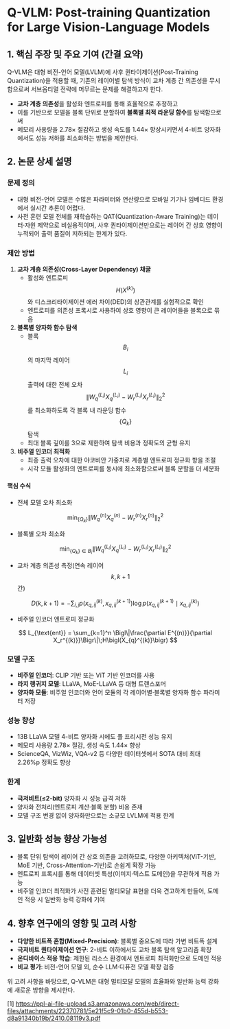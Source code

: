 # Q-VLM: Post-training Quantization for Large Vision-Language Models

## 1. 핵심 주장 및 주요 기여 (간결 요약)
Q-VLM은 대형 비전-언어 모델(LVLM)에 사후 퀀타이제이션(Post-Training Quantization)을 적용할 때, 기존의 레이어별 탐색 방식이 교차 계층 간 의존성을 무시함으로써 서브옵티멀 전략에 머무르는 문제를 해결하고자 한다.  
- **교차 계층 의존성**을 활성화 엔트로피를 통해 효율적으로 추정하고  
- 이를 기반으로 모델을 블록 단위로 분할하여 **블록별 최적 라운딩 함수**를 탐색함으로써  
- 메모리 사용량을 2.78× 절감하고 생성 속도를 1.44× 향상시키면서 4-비트 양자화에서도 성능 저하를 최소화하는 방법을 제안한다.

## 2. 논문 상세 설명

### 문제 정의
- 대형 비전-언어 모델은 수많은 파라미터와 연산량으로 모바일 기기나 임베디드 환경에서 실시간 추론이 어렵다.
- 사전 훈련 모델 전체를 재학습하는 QAT(Quantization-Aware Training)는 데이터·자원 제약으로 비실용적이며, 사후 퀀타이제이션만으로는 레이어 간 상호 영향이 누적되어 출력 품질이 저하되는 한계가 있다.

### 제안 방법
1. **교차 계층 의존성(Cross-Layer Dependency) 채굴**  
   - 활성화 엔트로피 $$H\bigl(X^{(k)}\bigr)$$와 디스크리타이제이션 에러 차이(DED)의 상관관계를 실험적으로 확인  
   - 엔트로피를 의존성 프록시로 사용하여 상호 영향이 큰 레이어들을 블록으로 묶음  
2. **블록별 양자화 함수 탐색**  
   - 블록 $$B_i$$의 마지막 레이어 $$L_i$$ 출력에 대한 전체 오차 $$\|W_{q}^{(L_i)}X_{q}^{(L_i)}-W_{r}^{(L_i)}X_{r}^{(L_i)}\|_2^2$$를 최소화하도록 각 블록 내 라운딩 함수 $$\{Q_k\}$$ 탐색  
   - 최대 블록 깊이를 3으로 제한하여 탐색 비용과 정확도의 균형 유지  
3. **비주얼 인코더 최적화**  
   - 최종 출력 오차에 대한 야코비안 가중치로 계층별 엔트로피 정규화 항을 조절  
   - 시각 모듈 활성화의 엔트로피를 동시에 최소화함으로써 블록 분할을 더 세분화  

#### 핵심 수식
- 전체 모델 오차 최소화  

$$
    \min_{\{Q_k\}} \bigl\|W_{q}^{(n)}X_{q}^{(n)} - W_{r}^{(n)}X_{r}^{(n)}\bigr\|_2^2
  $$

- 블록별 오차 최소화  

$$
    \min_{\{Q_k\}\in B_i} \bigl\|W_{q}^{(L_i)}X_{q}^{(L_i)} - W_{r}^{(L_i)}X_{r}^{(L_i)}\bigr\|_2^2
  $$

- 교차 계층 의존성 측정(연속 레이어 $$k, k+1$$ 간)  

$$
    D(k,k+1) = -\sum_{i,j}p\bigl(x_{q,ij}^{(k)},x_{q,ij}^{(k+1)}\bigr)\log p\bigl(x_{q,ij}^{(k+1)}\mid x_{q,ij}^{(k)}\bigr)
  $$

- 비주얼 인코더 엔트로피 정규화  

$$
    L_{\text{ent}} = \sum_{k=1}^n \Bigl\|\frac{\partial E^{(n)}}{\partial X_r^{(k)}}\Bigr\|\;H\bigl(X_{q}^{(k)}\bigr)
  $$
  
### 모델 구조
- **비주얼 인코더**: CLIP 기반 또는 ViT 기반 인코더를 사용  
- **라지 랭귀지 모델**: LLaVA, MoE-LLaVA 등 대형 트랜스포머  
- **양자화 모듈**: 비주얼 인코더와 언어 모듈의 각 레이어별·블록별 양자화 함수 파라미터 저장  

### 성능 향상
- 13B LLaVA 모델 4-비트 양자화 시에도 풀 프리시전 성능 유지  
- 메모리 사용량 2.78× 절감, 생성 속도 1.44× 향상  
- ScienceQA, VizWiz, VQA-v2 등 다양한 데이터셋에서 SOTA 대비 최대 2.26%p 정확도 향상  

### 한계
- **극저비트(≤2-bit)** 양자화 시 성능 급격 저하  
- 양자화 전처리(엔트로피 계산·블록 분할) 비용 존재  
- 모델 구조 변경 없이 양자화만으로는 소규모 LVLM에 적용 한계

## 3. 일반화 성능 향상 가능성
- 블록 단위 탐색이 레이어 간 상호 의존을 고려하므로, 다양한 아키텍처(ViT-기반, MoE 기반, Cross-Attention-기반)로 손쉽게 확장 가능  
- 엔트로피 프록시를 통해 데이터셋 특성(이미지·텍스트 도메인)을 무관하게 적용 가능  
- 비주얼 인코더 최적화가 사전 훈련된 멀티모달 표현을 더욱 견고하게 만들어, 도메인 적응 시 일반화 능력 강화에 기여

## 4. 향후 연구에의 영향 및 고려 사항
- **다양한 비트폭 혼합(Mixed-Precision)**: 블록별 중요도에 따라 가변 비트폭 설계  
- **극저비트 퀀타이제이션 연구**: 2-비트 이하에서도 교차 블록 탐색 알고리즘 확장  
- **온디바이스 적응 학습**: 제한된 리소스 환경에서 엔트로피 최적화만으로 도메인 적응  
- **비교 평가**: 비전-언어 모델 외, 순수 LLM·디퓨전 모델 확장 검증  

위 고려 사항을 바탕으로, Q-VLM은 대형 멀티모달 모델의 효율화와 일반화 능력 강화에 새로운 방향을 제시한다.

[1] https://ppl-ai-file-upload.s3.amazonaws.com/web/direct-files/attachments/22370781/5e21f5c9-01b0-455d-b553-d8a91340b19b/2410.08119v3.pdf
